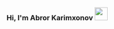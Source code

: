 ### Hi, I'm Abror Karimxonov <img src='https://media1.giphy.com/media/gM5qFksULw54NMWyry/giphy.gif?cid=ecf05e4728tdsc9rnqwfs2jka0gq7n58ix9kg1gl6xg4682e&rid=giphy.gif&ct=s' width='30px'/>
